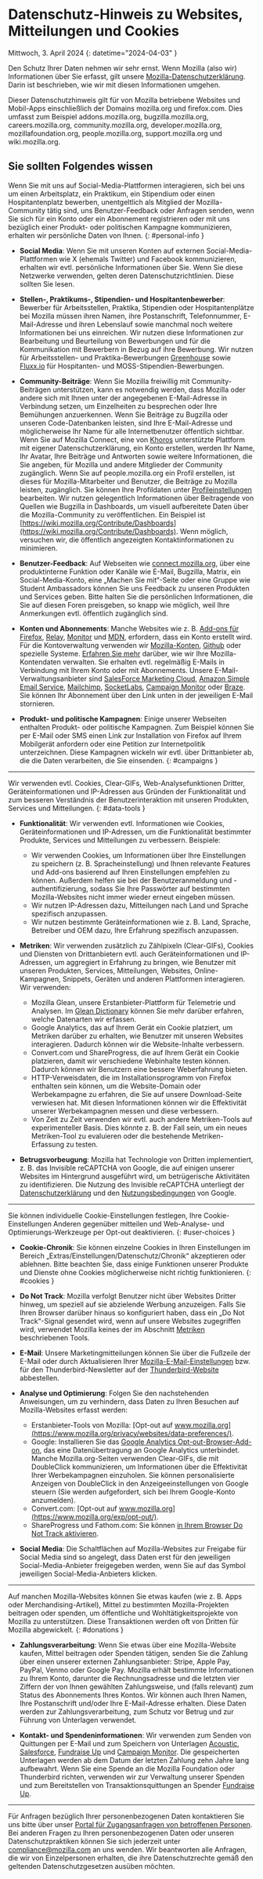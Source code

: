 # Datenschutz-Hinweis zu Websites, Mitteilungen und Cookies

Mittwoch, 3. April 2024
{: datetime="2024-04-03" }

Den Schutz Ihrer Daten nehmen wir sehr ernst. Wenn Mozilla (also wir) Informationen über Sie erfasst, gilt unsere [Mozilla-Datenschutzerklärung](https://www.mozilla.org/privacy/). Darin ist beschrieben, wie wir mit diesen Informationen umgehen.

Dieser Datenschutzhinweis gilt für von Mozilla betriebene Websites und Mobil-Apps einschließlich der Domains mozilla.org und firefox.com. Dies umfasst zum Beispiel addons.mozilla.org, bugzilla.mozilla.org, careers.mozilla.org, community.mozilla.org, developer.mozilla.org, mozillafoundation.org, people.mozilla.org, support.mozilla.org und wiki.mozilla.org.

## Sie sollten Folgendes wissen

Wenn Sie mit uns auf Social-Media-Plattformen interagieren, sich bei uns um einen Arbeitsplatz, ein Praktikum, ein Stipendium oder einen Hospitantenplatz bewerben, unentgeltlich als Mitglied der Mozilla-Community tätig sind, uns Benutzer-Feedback oder Anfragen senden, wenn Sie sich für ein Konto oder ein Abonnement registrieren oder mit uns bezüglich einer Produkt- oder politischen Kampagne kommunizieren, erhalten wir persönliche Daten von Ihnen. 
{: #personal-info }

* **Social Media**: Wenn Sie mit unseren Konten auf externen Social-Media-Plattformen wie X (ehemals Twitter) und Facebook kommunizieren, erhalten wir evtl. persönliche Informationen über Sie. Wenn Sie diese Netzwerke verwenden, gelten deren Datenschutzrichtlinien. Diese sollten Sie lesen.

* **Stellen-, Praktikums-, Stipendien- und Hospitantenbewerber**: Bewerber für Arbeitsstellen, Praktika, Stipendien oder Hospitantenplätze bei Mozilla müssen ihren Namen, ihre Postanschrift, Telefonnummer, E-Mail-Adresse und ihren Lebenslauf sowie manchmal noch weitere Informationen bei uns einreichen. Wir nutzen diese Informationen zur Bearbeitung und Beurteilung von Bewerbungen und für die Kommunikation mit Bewerbern in Bezug auf ihre Bewerbung. Wir nutzen für Arbeitsstellen- und Praktika-Bewerbungen [Greenhouse](https://www.greenhouse.io/privacy-policy) sowie [Fluxx.io](https://www.fluxx.io/privacy-policy) für Hospitanten- und MOSS-Stipendien-Bewerbungen.

* **Community-Beiträge**: Wenn Sie Mozilla freiwillig mit Community-Beiträgen unterstützen, kann es notwendig werden, dass Mozilla oder andere sich mit Ihnen unter der angegebenen E-Mail-Adresse in Verbindung setzen, um Einzelheiten zu besprechen oder Ihre Bemühungen anzuerkennen. Wenn Sie Beiträge zu Bugzilla oder unseren Code-Datenbanken leisten, sind Ihre E-Mail-Adresse und möglicherweise Ihr Name für alle Internetbenutzer öffentlich sichtbar. Wenn Sie auf Mozilla Connect, eine von [Khoros](https://khoros.com/privacy) unterstützte Plattform mit eigener Datenschutzerklärung, ein Konto erstellen, werden Ihr Name, Ihr Avatar, Ihre Beiträge und Antworten sowie weitere Informationen, die Sie angeben, für Mozilla und andere Mitglieder der Community zugänglich. Wenn Sie auf people.mozilla.org ein Profil erstellen, ist dieses für Mozilla-Mitarbeiter und Benutzer, die Beiträge zu Mozilla leisten, zugänglich. Sie können Ihre Profildaten unter [Profileinstellungen](https://people.mozilla.org/e?section=personal-info) bearbeiten. Wir nutzen gelegentlich Informationen über Beitragende von Quellen wie Bugzilla in Dashboards, um visuell aufbereitete Daten über die Mozilla-Community zu veröffentlichen. Ein Beispiel ist [https://wiki.mozilla.org/Contribute/Dashboards](https://wiki.mozilla.org/Contribute/Dashboards). Wenn möglich, versuchen wir, die öffentlich angezeigten Kontaktinformationen zu minimieren.

* **Benutzer-Feedback**: Auf Webseiten wie [connect.mozilla.org](https://connect.mozilla.org/), über eine produktinterne Funktion oder Kanäle wie E-Mail, Bugzilla, Matrix, ein Social-Media-Konto, eine „Machen Sie mit“-Seite oder eine Gruppe wie Student Ambassadors können Sie uns Feedback zu unseren Produkten und Services geben. Bitte halten Sie die persönlichen Informationen, die Sie auf diesen Foren preisgeben, so knapp wie möglich, weil Ihre Anmerkungen evtl. öffentlich zugänglich sind.

* **Konten und Abonnements**: Manche Websites wie z. B. [Add-ons für Firefox](https://addons.mozilla.org/firefox/), [Relay](https://relay.firefox.com/), [Monitor](https://monitor.firefox.com/) und [MDN](https://developer.mozilla.org/), erfordern, dass ein Konto erstellt wird. Für die Kontoverwaltung verwenden wir [Mozilla-Konten](https://www.mozilla.org/privacy/mozilla-accounts/), [Github](https://support.github.com/#our-use-of-cookies-and-tracking) oder spezielle Systeme. [Erfahren Sie mehr](https://support.mozilla.org/kb/managing-account-data) darüber, wie wir Ihre Mozilla-Kontendaten verwalten. Sie erhalten evtl. regelmäßig E-Mails in Verbindung mit Ihrem Konto oder mit Abonnements. Unsere E-Mail-Verwaltungsanbieter sind [SalesForce Marketing Cloud](https://www.salesforce.com/company/privacy/), [Amazon Simple Email Service](https://aws.amazon.com/privacy/), [Mailchimp](https://www.intuit.com/privacy/statement/), [SocketLabs](https://www.socketlabs.com/legal/service-privacy/), [Campaign Monitor](https://meetmarigold.com/privacy-notices) oder [Braze](https://www.braze.com/company/legal/privacy). Sie können Ihr Abonnement über den Link unten in der jeweiligen E-Mail stornieren. 

* **Produkt- und politische Kampagnen**: Einige unserer Webseiten enthalten Produkt- oder politische Kampagnen. Zum Beispiel können Sie per E-Mail oder SMS einen Link zur Installation von Firefox auf Ihrem Mobilgerät anfordern oder eine Petition zur Internetpolitik unterzeichnen. Diese Kampagnen wickeln wir evtl. über Drittanbieter ab, die die Daten verarbeiten, die Sie einsenden. 
{: #campaigns }

---------------------------------------

Wir verwenden evtl. Cookies, Clear-GIFs, Web-Analysefunktionen Dritter, Geräteinformationen und IP-Adressen aus Gründen der Funktionalität und zum besseren Verständnis der Benutzerinteraktion mit unseren Produkten, Services und Mitteilungen. 
{: #data-tools }

* **Funktionalität**: Wir verwenden evtl. Informationen wie Cookies, Geräteinformationen und IP-Adressen, um die Funktionalität bestimmter Produkte, Services und Mitteilungen zu verbessern. Beispiele:
    * Wir verwenden Cookies, um Informationen über Ihre Einstellungen zu speichern (z. B. Spracheinstellung) und Ihnen relevante Features und Add-ons basierend auf Ihren Einstellungen empfehlen zu können. Außerdem helfen sie bei der Benutzeranmeldung und -authentifizierung, sodass Sie Ihre Passwörter auf bestimmten Mozilla-Websites nicht immer wieder erneut eingeben müssen.
    * Wir nutzen IP-Adressen dazu, Mitteilungen nach Land und Sprache spezifisch anzupassen.
    * Wir nutzen bestimmte Geräteinformationen wie z. B. Land, Sprache, Betreiber und OEM dazu, Ihre Erfahrung spezifisch anzupassen.

* **Metriken**: Wir verwenden zusätzlich zu Zählpixeln (Clear-GIFs), Cookies und Diensten von Drittanbietern evtl. auch Geräteinformationen und IP-Adressen, um aggregiert in Erfahrung zu bringen, wie Benutzer mit unseren Produkten, Services, Mitteilungen, Websites, Online-Kampagnen, Snippets, Geräten und anderen Plattformen interagieren. Wir verwenden:
    * Mozilla Glean, unsere Erstanbieter-Plattform für Telemetrie und Analysen. Im [Glean Dictionary](https://dictionary.telemetry.mozilla.org/apps/bedrock) können Sie mehr darüber erfahren, welche Datenarten wir erfassen.
    * Google Analytics, das auf Ihrem Gerät ein Cookie platziert, um Metriken darüber zu erhalten, wie Benutzer mit unseren Websites interagieren. Dadurch können wir die Website-Inhalte verbessern.
    * Convert.com und ShareProgress, die auf Ihrem Gerät ein Cookie platzieren, damit wir verschiedene Webinhalte testen können. Dadurch können wir Benutzern eine bessere Weberfahrung bieten.
    * HTTP-Verweisdaten, die im Installationsprogramm von Firefox enthalten sein können, um die Website-Domain oder Werbekampagne zu erfahren, die Sie auf unsere Download-Seite verwiesen hat. Mit diesen Informationen können wir die Effektivität unserer Werbekampagnen messen und diese verbessern.
    * Von Zeit zu Zeit verwenden wir evtl. auch andere Metriken-Tools auf experimenteller Basis. Dies könnte z. B. der Fall sein, um ein neues Metriken-Tool zu evaluieren oder die bestehende Metriken-Erfassung zu testen.
 
* **Betrugsvorbeugung**: Mozilla hat Technologie von Dritten implementiert, z. B. das Invisible reCAPTCHA von Google, die auf einigen unserer Websites im Hintergrund ausgeführt wird, um betrügerische Aktivitäten zu identifizieren. Die Nutzung des Invisible reCAPTCHA unterliegt der [Datenschutzerklärung](https://www.google.com/intl/policies/privacy/) und den [Nutzungsbedingungen](https://policies.google.com/terms) von Google.

---------------------------------------

Sie können individuelle Cookie-Einstellungen festlegen, Ihre Cookie-Einstellungen Anderen gegenüber mitteilen und Web-Analyse- und Optimierungs-Werkzeuge per Opt-out deaktivieren. 
{: #user-choices }

* **Cookie-Chronik**: Sie können einzelne Cookies in Ihren Einstellungen im Bereich „Extras/Einstellungen/Datenschutz/Chronik“ akzeptieren oder ablehnen. Bitte beachten Sie, dass einige Funktionen unserer Produkte und Dienste ohne Cookies möglicherweise nicht richtig funktionieren. 
{: #cookies }

* **Do Not Track**: Mozilla verfolgt Benutzer nicht über Websites Dritter hinweg, um speziell auf sie abzielende Werbung anzuzeigen. Falls Sie Ihren Browser darüber hinaus so konfiguriert haben, dass ein „Do Not Track“-Signal gesendet wird, wenn auf unsere Websites zugegriffen wird, verwendet Mozilla keines der im Abschnitt [Metriken](https://www.mozilla.org/privacy/websites/#data-tools) beschriebenen Tools.

* **E-Mail**: Unsere Marketingmitteilungen können Sie über die Fußzeile der E-Mail oder durch Aktualisieren Ihrer [Mozilla-E-Mail-Einstellungen](https://www.mozilla.org/newsletter/recovery/) bzw. für den Thunderbird-Newsletter auf der [Thunderbird-Website](https://www.thunderbird.net/newsletter/) abbestellen.


* **Analyse und Optimierung**: Folgen Sie den nachstehenden Anweisungen, um zu verhindern, dass Daten zu Ihren Besuchen auf Mozilla-Websites erfasst werden:
    * Erstanbieter-Tools von Mozilla: [Opt-out auf www.mozilla.org](https://www.mozilla.org/privacy/websites/data-preferences/).
    * Google: Installieren Sie das [Google Analytics Opt-out-Browser-Add-on](https://tools.google.com/dlpage/gaoptout), das eine Datenübertragung an Google Analytics unterbindet. Manche Mozilla.org-Seiten verwenden Clear-GIFs, die mit DoubleClick kommunizieren, um Informationen über die Effektivität Ihrer Werbekampagnen einzuholen. Sie können personalisierte Anzeigen von DoubleClick in den Anzeigeeinstellungen von Google steuern (Sie werden aufgefordert, sich bei Ihrem Google-Konto anzumelden).
    * Convert.com: [Opt-out auf www.mozilla.org](https://www.mozilla.org/exp/opt-out/).
    * ShareProgress und Fathom.com: Sie können [in Ihrem Browser Do Not Track aktivieren](https://support.mozilla.org/kb/how-do-i-turn-do-not-track-feature).

* **Social Media**: Die Schaltflächen auf Mozilla-Websites zur Freigabe für Social Media sind so angelegt, dass Daten erst für den jeweiligen Social-Media-Anbieter freigegeben werden, wenn Sie auf das Symbol jeweiligen Social-Media-Anbieters klicken.

---------------------------------------

Auf manchen Mozilla-Websites können Sie etwas kaufen (wie z. B. Apps oder Merchandising-Artikel), Mittel zu bestimmten Mozilla-Projekten beitragen oder spenden, um öffentliche und Wohltätigkeitsprojekte von Mozilla zu unterstützen. Diese Transaktionen werden oft von Dritten für Mozilla abgewickelt.
{: #donations }

* **Zahlungsverarbeitung**: Wenn Sie etwas über eine Mozilla-Website kaufen, Mittel beitragen oder Spenden tätigen, senden Sie die Zahlung über einen unserer externen Zahlungsanbieter: Stripe, Apple Pay, PayPal, Venmo oder Google Pay. Mozilla erhält bestimmte Informationen zu Ihrem Konto, darunter die Rechnungsadresse und die letzten vier Ziffern der von Ihnen gewählten Zahlungsweise, und (falls relevant) zum Status des Abonnements Ihres Kontos. Wir können auch Ihren Namen, Ihre Postanschrift und/oder Ihre E-Mail-Adresse erhalten. Diese Daten werden zur Zahlungsverarbeitung, zum Schutz vor Betrug und zur Führung von Unterlagen verwendet. 

* **Kontakt- und Spendeninformationen**: Wir verwenden zum Senden von Quittungen per E-Mail und zum Speichern von Unterlagen [Acoustic](https://acoustic.com/privacy-notice/), [Salesforce](https://www.salesforce.com/company/privacy/), [Fundraise Up](https://fundraiseup.com/privacy/) und [Campaign Monitor](https://meetmarigold.com/privacy-notices/). Die gespeicherten Unterlagen werden ab dem Datum der letzten Zahlung zehn Jahre lang aufbewahrt. Wenn Sie eine Spende an die Mozilla Foundation oder Thunderbird richten, verwenden wir zur Verwaltung unserer Spenden und zum Bereitstellen von Transaktionsquittungen an Spender [Fundraise Up](https://fundraiseup.com/privacy/).

---------------------------------------

Für Anfragen bezüglich Ihrer personenbezogenen Daten kontaktieren Sie uns bitte über unser [Portal für Zugangsanfragen von betroffenen Personen](https://privacyportal.onetrust.com/webform/1350748f-7139-405c-8188-22740b3b5587/4ba08202-2ede-4934-a89e-f0b0870f95f0). Bei anderen Fragen zu Ihren personenbezogenen Daten oder unseren Datenschutzpraktiken können Sie sich jederzeit unter [compliance@mozilla.com](mailto:compliance@mozilla.com) an uns wenden. Wir beantworten alle Anfragen, die wir von Einzelpersonen erhalten, die ihre Datenschutzrechte gemäß den geltenden Datenschutzgesetzen ausüben möchten.
